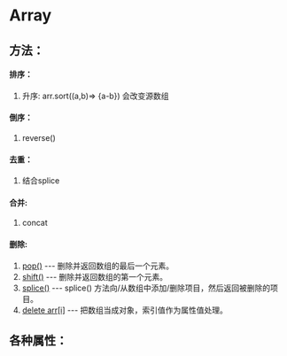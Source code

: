 # Array

## 方法：
#### 排序：
1. 升序: arr.sort((a,b)=> {a-b})  会改变源数组

#### 倒序：
1. reverse()

#### 去重：
1. 结合splice

#### 合并:
1. concat


#### 删除:
1. [pop()][pop]  ---  删除并返回数组的最后一个元素。
2. [shift()][shift]   ---  删除并返回数组的第一个元素。
3. [splice()][splice]  ---  splice() 方法向/从数组中添加/删除项目，然后返回被删除的项目。
4. [delete arr[i]][delete]  ---  把数组当成对象，索引值作为属性值处理。



## 各种属性：














  [pop]:  https://github.com/jawQ/mineES5_Skill/blob/master/ES5/Array/delete.js#L8
  [shift]:  https://github.com/jawQ/mineES5_Skill/blob/master/ES5/Array/delete.js#L23
  [splice]:  https://github.com/jawQ/mineES5_Skill/blob/master/ES5/Array/delete.js#L38
  [delete]:  https://github.com/jawQ/mineES5_Skill/blob/master/ES5/Array/delete.js#L77